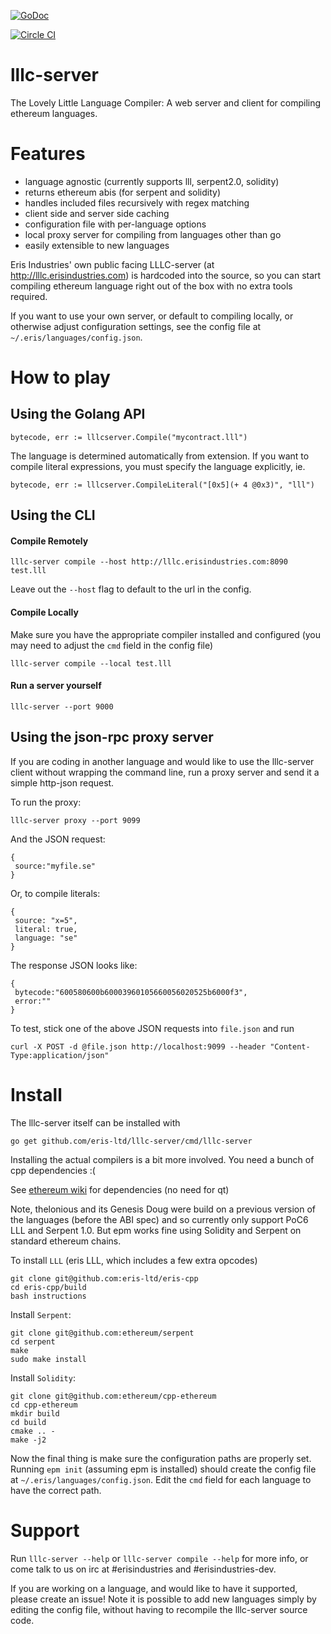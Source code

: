 [![GoDoc](https://godoc.org/github.com/eris-ltd/lllc-server?status.png)](https://godoc.org/github.com/eris-ltd/lllc-server)

[![Circle CI](https://circleci.com/gh/eris-ltd/lllc-server.svg?style=svg)](https://circleci.com/gh/eris-ltd/lllc-server)

lllc-server
===========

The Lovely Little Language Compiler: A web server and client for compiling ethereum languages.

# Features

- language agnostic (currently supports lll, serpent2.0, solidity)
- returns ethereum abis (for serpent and solidity)
- handles included files recursively with regex matching
- client side and server side caching
- configuration file with per-language options
- local proxy server for compiling from languages other than go
- easily extensible to new languages

Eris Industries' own public facing LLLC-server (at http://lllc.erisindustries.com) is hardcoded into the source,
so you can start compiling ethereum language right out of the box with no extra tools required.

If you want to use your own server, or default to compiling locally, or otherwise adjust configuration settings,
see the config file at `~/.eris/languages/config.json`.

# How to play

## Using the Golang API

```
bytecode, err := lllcserver.Compile("mycontract.lll")
```

The language is determined automatically from extension. If you want to compile literal expressions,
you must specify the language explicitly, ie.

```
bytecode, err := lllcserver.CompileLiteral("[0x5](+ 4 @0x3)", "lll")
```

## Using the CLI

#### Compile Remotely

```
lllc-server compile --host http://lllc.erisindustries.com:8090 test.lll
```

Leave out the `--host` flag to default to the url in the config.

#### Compile Locally
Make sure you have the appropriate compiler installed and configured (you may need to adjust the `cmd` field in the config file)

```
lllc-server compile --local test.lll
```

#### Run a server yourself

```
lllc-server --port 9000
```

## Using the json-rpc proxy server

If you are coding in another language and would like to use the lllc-server client without wrapping the command line, run a proxy server and send it a simple http-json request.

To run the proxy:

```
lllc-server proxy --port 9099
```

And the JSON request:

```
{
 source:"myfile.se"
}
```

Or, to compile literals:

```
{
 source: "x=5",
 literal: true,
 language: "se"
}
```

The response JSON looks like:

```
{
 bytecode:"600580600b60003960105660056020525b6000f3",
 error:""
}
```

To test, stick one of the above JSON requests into `file.json` and run

```
curl -X POST -d @file.json http://localhost:9099 --header "Content-Type:application/json"
```

# Install

The lllc-server itself can be installed with

```
go get github.com/eris-ltd/lllc-server/cmd/lllc-server
```

Installing the actual compilers is a bit more involved. You need a bunch of cpp dependencies :(

See [ethereum wiki](https://github.com/ethereum/cpp-ethereum/wiki/Building-on-Ubuntu) for dependencies (no need for qt)

Note, thelonious and its Genesis Doug were build on a previous version of the languages (before the ABI spec) and so currently only support PoC6 LLL and Serpent 1.0.
But epm works fine using Solidity and Serpent on standard ethereum chains.

To install `LLL` (eris LLL, which includes a few extra opcodes)

```
git clone git@github.com:eris-ltd/eris-cpp
cd eris-cpp/build
bash instructions
```

Install `Serpent`:
```
git clone git@github.com:ethereum/serpent
cd serpent
make
sudo make install
```

Install `Solidity`:

```
git clone git@github.com:ethereum/cpp-ethereum
cd cpp-ethereum
mkdir build
cd build
cmake .. -
make -j2
```

Now the final thing is make sure the configuration paths are properly set.
Running `epm init` (assuming epm is installed) should create the config file at `~/.eris/languages/config.json`.
Edit the `cmd` field for each language to have the correct path.

# Support

Run `lllc-server --help` or `lllc-server compile --help` for more info, or come talk to us on irc at #erisindustries and #erisindustries-dev.

If you are working on a language, and would like to have it supported, please create an issue! Note it is possible to add new languages simply by editing the config file, without having to recompile the lllc-server source code.

